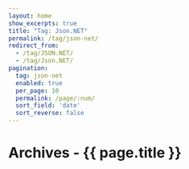 ```yaml
---
layout: home
show_excerpts: true
title: "Tag: Json.NET"
permalink: /tag/json-net/
redirect_from:
  - /tag/JSON.NET/
  - /tag/Json.NET/
pagination:
  tag: json-net
  enabled: true
  per_page: 10
  permalink: /page/:num/
  sort_field: 'date'
  sort_reverse: false
---
```


<h1>Archives - {{ page.title }}</h1>
